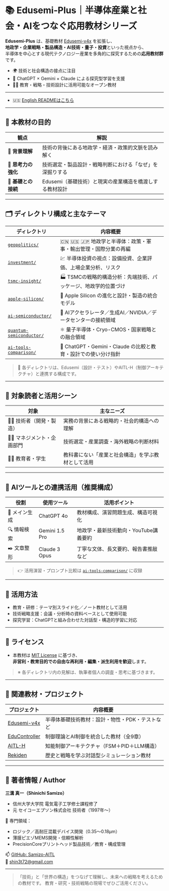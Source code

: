# 📚 Edusemi-Plus｜半導体産業と社会・AIをつなぐ応用教材シリーズ

**Edusemi-Plus** は、基礎教材 [Edusemi-v4x](https://github.com/Samizo-AITL/Edusemi-v4x) を拡張し、  
**地政学・企業戦略・製品構造・AI技術・量子・投資**といった視点から、  
半導体を中心とする現代テクノロジー産業を多角的に探究するための**応用教材群**です。

- 🌍 技術と社会構造の接点に注目  
- 🧠 ChatGPT × Gemini × Claude による探究型学習を支援  
- 🧑‍🏫 教育・戦略・技術設計に活用可能なオープン教材

---

- 🇺🇸 [English READMEはこちら](./README_en.md)

---

## 🎯 本教材の目的

| 観点 | 解説 |
|------|------|
| 🧭 **背景理解** | 技術の背後にある地政学・経済・政策的文脈を読み解く |
| 🧠 **思考力の強化** | 技術選定・製品設計・戦略判断における「なぜ」を深掘りする |
| 🔄 **基礎との接続** | Edusemi（基礎技術）と現実の産業構造を橋渡しする教材設計 |

---

## 🗂 ディレクトリ構成と主なテーマ

| ディレクトリ | 内容概要 |
|--------------|----------|
| [`geopolitics/`](./geopolitics/) | 🇨🇳 🇺🇸 🇯🇵 地政学と半導体：政策・軍事・輸出管理・国際分業の再編 |
| [`investment/`](./investment/) | 💹 半導体投資の視点：設備投資、企業評価、上場企業分析、リスク |
| [`tsmc-insight/`](./tsmc-insight/) | 🏭 TSMCの戦略的構造分析：先端技術、パッケージ、地政学的位置づけ |
| [`apple-silicon/`](./apple-silicon/) | 🍎 Apple Silicon の進化と設計・製造の統合モデル |
| [`ai-semiconductor/`](./ai-semiconductor/) | 🧠 AIアクセラレータ／生成AI／NVIDIA／データセンターの接続領域 |
| [`quantum-semiconductor/`](./quantum-semiconductor/) | ⚛️ 量子半導体・Cryo-CMOS・国家戦略との融合領域 |
| [`ai-tools-comparison/`](./ai-tools-comparison/) | 🤖 ChatGPT・Gemini・Claude の比較と教育・設計での使い分け指針 |

> 🔗 各ディレクトリは、Edusemi（設計・テスト）やAITL-H（制御アーキテクチャ）と連携する構成です。

---

## 👥 対象読者と活用シーン

| 対象 | 主なニーズ |
|------|-------------|
| 🧑‍🔬 技術者（開発・製造） | 実務の背景にある戦略的・社会的構造への理解 |
| 🧑‍💼 マネジメント・企画部門 | 技術選定・産業調査・海外戦略の判断材料 |
| 🧑‍🏫 教育者・学生 | 教科書にない「産業と社会構造」を学ぶ教材として活用 |

---

## 🧠 AIツールとの連携活用（推奨構成）

| 役割 | 使用ツール | 活用ポイント |
|------|------------|--------------|
| 🧩 メイン生成 | ChatGPT 4o | 教材構成、演習問題生成、構造可視化 |
| 🔍 情報検索 | Gemini 1.5 Pro | 地政学・最新技術動向・YouTube講義要約 |
| ✒️ 文章整形 | Claude 3 Opus | 丁寧な文体、長文要約、報告書推敲など |

> 👉 活用演習・プロンプト比較は [`ai-tools-comparison/`](./ai-tools-comparison/) に収録

---

## 🧩 活用方法

- 教育・研修：テーマ別スライド化／ノート教材として活用  
- 技術戦略支援：会議・分析時の資料ベースとして使用可能  
- 探究学習：ChatGPTと組み合わせた対話型・構造的学習に対応

---

## 📄 ライセンス

- 本教材は [MIT License](https://opensource.org/licenses/MIT) に基づき、  
  **非営利・教育目的での自由な再利用・編集・派生利用を歓迎**します。

> ※ 各ディレクトリ内の見解は、執筆者個人の調査・思考に基づきます。

---

## 🔗 関連教材・プロジェクト

| プロジェクト | 内容概要 |
|--------------|-----------|
| [Edusemi-v4x](https://github.com/Samizo-AITL/Edusemi-v4x) | 半導体基礎技術教材：設計・物性・PDK・テストなど |
| [EduController](https://github.com/Samizo-AITL/EduController) | 制御理論とAI制御を統合した教材（全9章） |
| [AITL-H](https://github.com/Samizo-AITL/AITL-H) | 知能制御アーキテクチャ（FSM＋PID＋LLM構造） |
| [Rekiden](https://github.com/Samizo-AITL/Rekiden) | 歴史と戦略を学ぶ対話型シミュレーション教材 |

---

## 👤 著者情報 / Author

**三溝 真一（Shinichi Samizo）**  
- 信州大学大学院 電気電子工学修士課程修了  
- 元 セイコーエプソン株式会社 技術者（1997年〜）

📌 専門領域：
- ロジック／高耐圧混載デバイス開発（0.35〜0.18μm）  
- 薄膜ピエゾMEMS開発・信頼性解析  
- PrecisionCoreプリントヘッド製品技術／教育・構成管理

📫 [GitHub: Samizo-AITL](https://github.com/Samizo-AITL)  
📩 [shin3t72@gmail.com](mailto:shin3t72@gmail.com)

---

> 「技術」と「世界の構造」をつなげて理解し、未来への戦略を考えるための教材です。
> 教育・研究・技術戦略の現場でぜひご活用ください。
